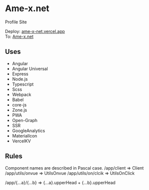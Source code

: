 # Ame-x.net
Profile Site

Deploy: [ame-x-net.vercel.app](ame-x-net.vercel.app)  
To: [Ame-x.net](https://ame-x.net)

## Uses
 - Angular
 - Angular Universal
 - Express
 - Node.js
 - Typescript
 - Scss
 - Webpack
 - Babel
 - core-js
 - Zone.js
 - PWA
 - Open-Graph
 - SSR
 - GoogleAnalytics
 - MaterialIcon
 - VercelKV

## Rules
Component names are described in Pascal case.
/app/client => Client
/app/utils/onvue => UtilsOnvue
/app/utils/on/clcik => UtilsOnClick

/app/{...a}/{...b} => {...a}.upperHead + {...b}.upperHead


<!--
On Atomic Design
hello !!
<Icon size="100px" />
<Client>
    <div id="vue-test" [innerHTML]="VueHtml"></div>
    <ClientScript>
        {{ VueScript }}
    </ClientScript>
</Client>
<IconAtom point="●" style="width: 100px; height: 100px;font-size: 25px;" />
-->
